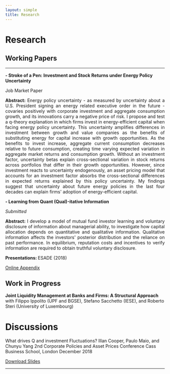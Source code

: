 ```yaml
---
layout: simple
title: Research
---
```



<style>
.hero-body .column {
	margin-bottom: 180px;
}

#email {
	text-align: center;
	font-size: 25px;
}
</style>

<script type="module">
// Forwards `subject` and `body` search params to the email link

const originalSearchParams = new URLSearchParams(location.search);
const element = document.querySelector('#email a');

const searchParams = new URLSearchParams();
if (originalSearchParams.has('subject')) {
	searchParams.set('subject', originalSearchParams.get('subject'));
}
if (originalSearchParams.has('body')) {
	searchParams.set('body', originalSearchParams.get('body'));
}

element.search = searchParams.toString();
</script>

# Research

## Working Papers

---
<p style="text-align:justify"></p>

<p>
	<b>- Stroke of a Pen: Investment and Stock Returns under  Energy Policy Uncertainty </b> 
</p>
<p>
    Job Market Paper
</p>
<p style="text-align:justify"> <b>Abstract:</b> Energy policy uncertainty - as measured by uncertainty about a U.S. President signing an energy related executive order in the future - covaries positively with corporate investment and aggregate consumption growth, and its innovations carry a negative price of risk. I propose and test a q-theory explanation in which firms invest in energy-efficient capital when facing energy policy uncertainty. This uncertainty amplifies differences in investment between growth and value companies as the benefits of substituting energy for capital increase with growth opportunities. As the benefits to invest increase, aggregate current consumption decreases relative to future consumption, creating time varying expected variation in aggregate market returns and consumption growth. Without an investment factor, uncertainty betas explain cross-sectional variation in stock returns across portfolios that differ in their growth opportunities. However, since investment reacts to uncertainty endogenously, an asset pricing model that accounts for an investment factor absorbs the cross-sectional differences in expected returns explained by this policy uncertainty. My findings suggest that uncertainty about future energy policies in the last four decades can explain firms' adoption of energy-efficient capital.  </p>


<p href="https://papers.ssrn.com/sol3/papers.cfm?abstract_id=3320606">
	<b>- Learning from Quant (Qual)-itative Information</b>

</p>
<p>
    <i>Submitted</i>
</p>

<p style="text-align:justify"> <b>Abstract:</b> I develop a model of mutual fund investor learning and voluntary disclosure of information about managerial ability, to investigate how capital allocation depends on quantitative and qualitative information. Qualitative information affects the investors' posterior distribution and the reliance on past performance. In equilibrium, reputation costs and incentives to verify information are required to obtain truthful voluntary disclosure.</p>
<b>Presentations: </b> ESADE (2018)

<a href="assets/online_appendices/frl_onlineappendix.pdf"> Online Appendix </a>

## Work in Progress
<p>
	<b> Joint Liquidity Management at Banks and Firms: 	A Structural Approach </b> with Filippo Ippolito (UPF and BGSE), Stefano Sacchetto (IESE), and Roberto Steri (University of Luxembourg)
</p>

# Discussions

What drives Q and investment Fluctuations?
Illan Cooper, Paulo Maio, and Chunyu Yang
2nd Corporate Policies and Asset Prices Conference
Cass Business School, London
December 2018
<p><a href="discussions/slides.pdf"> Download Slides</a></p>


---


